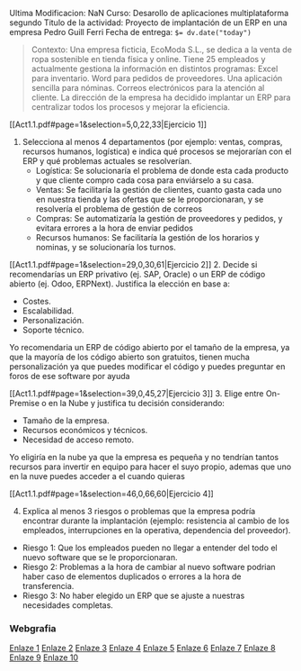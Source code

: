 Ultima Modificacion: NaN
Curso: Desarollo de aplicaciones multiplataforma segundo
Titulo de la actividad: Proyecto de implantación de un ERP en una empresa
Pedro Guill Ferri
Fecha de entrega: `$= dv.date("today")`

> Contexto: Una empresa ficticia, EcoModa S.L., se dedica a la venta de ropa sostenible en tienda física y online. 
> Tiene 25 empleados y actualmente gestiona la información en distintos programas: 
>  Excel para inventario. 
> Word para pedidos de proveedores. 
> Una aplicación sencilla para nóminas. 
> Correos electrónicos para la atención al cliente. 
> La dirección de la empresa ha decidido implantar un ERP para centralizar todos los procesos y mejorar la eficiencia.

[[Act1.1.pdf#page=1&selection=5,0,22,33|Ejercicio 1]]

1. Selecciona al menos 4 departamentos (por ejemplo: ventas, compras, recursos humanos, logística) e indica qué procesos se mejorarían con el ERP y qué problemas actuales se resolverían.
	-  Logística:
			Se solucionaría el problema de donde esta cada producto y que cliente compro cada cosa para enviárselo a su casa.
	- Ventas:
			Se facilitaría la gestión de clientes, cuanto gasta cada uno en nuestra tienda y las ofertas que se le proporcionaran, y se resolvería el problema de gestión de correos 
	- Compras:
			Se automatizaría la gestión de proveedores y pedidos, y evitara errores a la hora de enviar pedidos
	- Recursos humanos:
			Se facilitaría la gestión de los horarios y nominas, y se solucionaría los turnos.


[[Act1.1.pdf#page=1&selection=29,0,30,61|Ejercicio 2]]
2. Decide si recomendarías un ERP privativo (ej. SAP, Oracle) o un ERP de código abierto (ej. Odoo, ERPNext). Justifica la elección en base a:
- Costes. 
- Escalabilidad. 
- Personalización. 
- Soporte técnico.

Yo recomendaria un ERP de código abierto por el tamaño de la empresa, ya que la mayoría de los código abierto son gratuitos, tienen mucha personalización ya que puedes modificar el código y puedes preguntar en foros de ese software por ayuda

[[Act1.1.pdf#page=1&selection=39,0,45,27|Ejercicio 3]]
3. Elige entre On-Premise o en la Nube y justifica tu decisión considerando: 
- Tamaño de la empresa. 
- Recursos económicos y técnicos. 
- Necesidad de acceso remoto.

Yo eligiría en la nube ya que la empresa es pequeña y no tendrían tantos recursos para invertir en equipo para hacer el suyo propio, ademas que uno en la nuve puedes acceder a el cuando quieras

[[Act1.1.pdf#page=1&selection=46,0,66,60|Ejercicio 4]]

4. Explica al menos 3 riesgos o problemas que la empresa podría encontrar durante la implantación (ejemplo: resistencia al cambio de los empleados, interrupciones en la operativa, dependencia del proveedor).
- Riesgo 1: Que los empleados pueden no llegar a entender del todo el nuevo software que se le proporcionaran.
- Riesgo 2: Problemas a la hora de cambiar al nuevo software podrian haber caso de elementos duplicados o errores a la hora de transferencia.
- Riesgo 3: No haber elegido un ERP que se ajuste a nuestras necesidades completas.



### Webgrafia
[Enlaze 1](https://www.blog.crownet.net/erp-cloud-vs-on-premise-ventajas-y-desafios/)
[Enlaze 2](https://www.icm.es/2021/05/16/diferencias-erp-on-premise-y-erp-cloud/)
[Enlaze 3](https://inforges.es/blog/on-premise-vs-cloud-cual-es-mejor-para-tu-empresa/)
[Enlaze 4](https://blog.corponet.com/6-diferencias-fundamentales-entre-un-software-erp-on-premise-y-en-la-nube)
[Enlaze 5](https://finanedi.es/blog/erp-on-premise-vs-cloud-diferencias-y-ventajas/)
[Enlaze 6](https://portalerp.es/diferencias-y-ventajas-de-elegir-un-erp-on-premise-vs-cloud)
[Enlaze 7](https://www.izertis.com/es/-/blog/erp-cloud-vs-erp-on-premise)
[Enlaze 8](https://www.marquesme.com/compra-o-alquiler-del-erp-en-que-se-diferencia-el-saas-cloud-a-on-premise/)
[Enlaze 9](https://www.softwaredoit.es/software-erp-consejo/mejores-erp-online-en-la-nube-5-claves.html)
[Enlaze 10](https://www.elegirerp.com/proyecto-erp/implementacion/erp-cloud-vs-onpremise/)